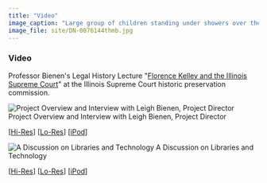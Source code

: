 ```yaml
---
title: "Video"
image_caption: "Large group of children standing under showers over the street."
image_file: site/DN-0076144thmb.jpg
---
```


### Video

Professor Bienen's Legal History Lecture "[Florence Kelley and the Illinois Supreme Court](http://www.illinoiscourthistory.org/events/florence-kelley-lecture-april-15-2010)" at the Illinois Supreme Court historic preservation commission. 

![Project Overview and Interview with Leigh Bienen, Project Director](/about/video/project)
Project Overview and Interview with Leigh Bienen, Project Director

[[Hi-Res](/about/video/project)]  [[Lo-Res](/about/video/projectLoRes)]  [[iPod](/about/video/project-iPod)]

![A Discussion on Libraries and Technology](/about/video/technology)
A Discussion on Libraries and Technology

[[Hi-Res](/about/video/technology)]  [[Lo-Res](/about/video/technologyLoRes)]  [[iPod](/about/video/technology-iPod)]
